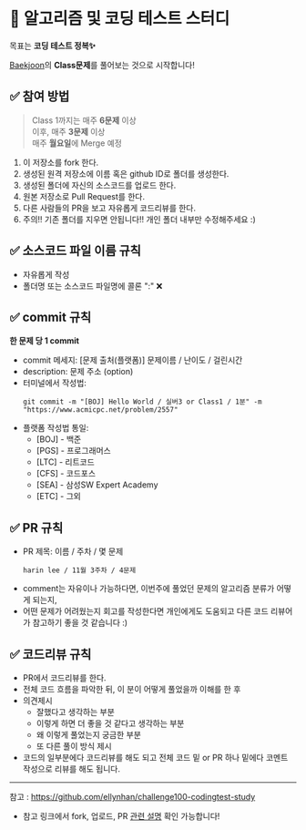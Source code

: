 # 📝 알고리즘 및 코딩 테스트 스터디
목표는 **코딩 테스트 정복✨**

[Baekjoon](https://solved.ac/)의 **Class문제**를 풀어보는 것으로 시작합니다!

## ✅ 참여 방법
> Class 1까지는 매주 **6문제** 이상  
> 이후, 매주 **3문제** 이상  
> 매주 **월요일**에 Merge 예정  
    
1. 이 저장소를 fork 한다.  
1. 생성된 원격 저장소에 이름 혹은 github ID로 폴더를 생성한다.
1. 생성된 폴더에 자신의 소스코드를 업로드 한다.
1. 원본 저장소로 Pull Request를 한다.
1. 다른 사람들의 PR을 보고 자유롭게 코드리뷰를 한다.
1. 주의!! 기존 폴더를 지우면 안됩니다!! 개인 폴더 내부만 수정해주세요 :)

 
## ✅ 소스코드 파일 이름 규칙
* 자유롭게 작성
* 폴더명 또는 소스코드 파일명에 콜론 ":" ❌


## ✅ commit 규칙  
**한 문제 당 1 commit**  
* commit 메세지: [문제 출처(플랫폼)] 문제이름 / 난이도 / 걸린시간  
* description: 문제 주소 (option)  
* 터미널에서 작성법:  
  ```
  git commit -m "[BOJ] Hello World / 실버3 or Class1 / 1분" -m "https://www.acmicpc.net/problem/2557"
  ```
* 플랫폼 작성법 통일:
  * [BOJ] - 백준  
  * [PGS] - 프로그래머스  
  * [LTC] - 리트코드  
  * [CFS] - 코드포스  
  * [SEA] - 삼성SW Expert Academy  
  * [ETC] - 그외  


## ✅ PR 규칙
* PR 제목: 이름 / 주차 / 몇 문제
  ```
  harin lee / 11월 3주차 / 4문제
  ```
* comment는 자유이나 가능하다면, 이번주에 풀었던 문제의 알고리즘 분류가 어떻게 되는지,
* 어떤 문제가 어려웠는지 회고를 작성한다면 개인에게도 도움되고 다른 코드 리뷰어가 참고하기 좋을 것 같습니다 :)


## ✅ 코드리뷰 규칙
* PR에서 코드리뷰를 한다.
* 전체 코드 흐름을 파악한 뒤, 이 분이 어떻게 풀었을까 이해를 한 후
* 의견제시
  * 잘했다고 생각하는 부분
  * 이렇게 하면 더 좋을 것 같다고 생각하는 부분
  * 왜 이렇게 풀었는지 궁금한 부분
  * 또 다른 풀이 방식 제시
* 코드의 일부분에다 코드리뷰를 해도 되고 전체 코드 밑 or PR 하나 밑에다 코멘트 작성으로 리뷰를 해도 됩니다.


---
참고 : https://github.com/ellynhan/challenge100-codingtest-study
* 참고 링크에서 fork, 업로드, PR [관련 설명](https://waytocse.tistory.com/59) 확인 가능합니다!
